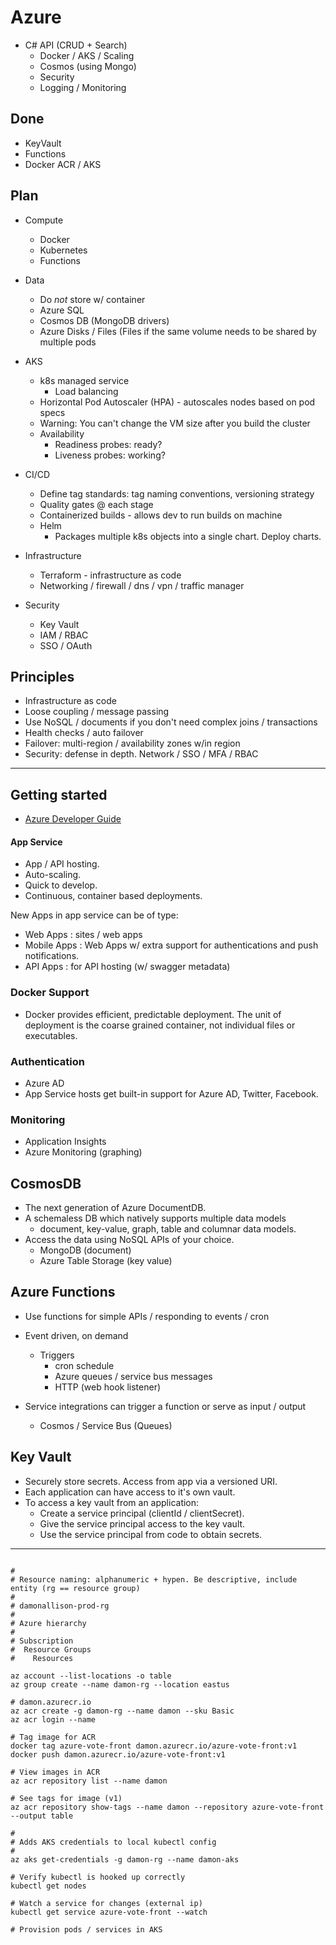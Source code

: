 # Azure

* C# API (CRUD + Search)
    * Docker / AKS / Scaling
    * Cosmos (using Mongo)
    * Security
    * Logging / Monitoring

## Done

* KeyVault
* Functions
* Docker ACR / AKS

## Plan

* Compute
    * Docker
    * Kubernetes
    * Functions

* Data
    * Do *not* store w/ container
    * Azure SQL
    * Cosmos DB (MongoDB drivers)
    * Azure Disks / Files (Files if the same volume needs to be shared by multiple pods

* AKS
    * k8s managed service
        * Load balancing
    * Horizontal Pod Autoscaler (HPA) - autoscales nodes based on pod specs
    * Warning: You can't change the VM size after you build the cluster
    * Availability
        * Readiness probes: ready?
        * Liveness probes: working?

* CI/CD
    * Define tag standards: tag naming conventions, versioning strategy
    * Quality gates @ each stage
    * Containerized builds - allows dev to run builds on machine
    * Helm
        * Packages multiple k8s objects into a single chart. Deploy charts.

* Infrastructure
    * Terraform - infrastructure as code
    * Networking / firewall / dns / vpn / traffic manager

* Security
    * Key Vault
    * IAM / RBAC
    * SSO / OAuth

## Principles

* Infrastructure as code
* Loose coupling / message passing
* Use NoSQL / documents if you don't need complex joins / transactions
* Health checks / auto failover
* Failover: multi-region / availability zones w/in region
* Security: defense in depth. Network / SSO / MFA / RBAC

---

## Getting started

* [Azure Developer Guide](https://docs.microsoft.com/en-us/azure/guides/developer/azure-developer-guide)

#### App Service

* App / API hosting.
* Auto-scaling.
* Quick to develop.
* Continuous, container based deployments.

New Apps in app service can be of type:

* Web Apps : sites / web apps
* Mobile Apps : Web Apps w/ extra support for authentications and push notifications.
* API Apps : for API hosting (w/ swagger metadata)

### Docker Support

* Docker provides efficient, predictable deployment. The unit of deployment is
  the coarse grained container, not individual files or executables.

### Authentication

* Azure AD
* App Service hosts get built-in support for Azure AD, Twitter, Facebook.

### Monitoring

* Application Insights
* Azure Monitoring (graphing)

## CosmosDB

* The next generation of Azure DocumentDB.
* A schemaless DB which natively supports multiple data models
  * document, key-value, graph, table and columnar data models.
* Access the data using NoSQL APIs of your choice.
  * MongoDB (document)
  * Azure Table Storage (key value)

## Azure Functions

* Use functions for simple APIs / responding to events / cron

* Event driven, on demand
    * Triggers
        * cron schedule
        * Azure queues / service bus messages
        * HTTP (web hook listener)

* Service integrations can trigger a function or serve as input / output
    * Cosmos / Service Bus (Queues)

## Key Vault

* Securely store secrets. Access from app via a versioned URI.
* Each application can have access to it's own vault.
* To access a key vault from an application:
    * Create a service principal (clientId / clientSecret).
    * Give the service principal access to the key vault.
    * Use the service principal from code to obtain secrets.

---
```shell

#
# Resource naming: alphanumeric + hypen. Be descriptive, include entity (rg == resource group)
#
# damonallison-prod-rg
#
# Azure hierarchy
#
# Subscription
#  Resource Groups
#    Resources

az account --list-locations -o table
az group create --name damon-rg --location eastus

# damon.azurecr.io
az acr create -g damon-rg --name damon --sku Basic
az acr login --name

# Tag image for ACR
docker tag azure-vote-front damon.azurecr.io/azure-vote-front:v1
docker push damon.azurecr.io/azure-vote-front:v1

# View images in ACR
az acr repository list --name damon

# See tags for image (v1)
az acr repository show-tags --name damon --repository azure-vote-front --output table

#
# Adds AKS credentials to local kubectl config
#
az aks get-credentials -g damon-rg --name damon-aks

# Verify kubectl is hooked up correctly
kubectl get nodes

# Watch a service for changes (external ip)
kubectl get service azure-vote-front --watch

# Provision pods / services in AKS

```
